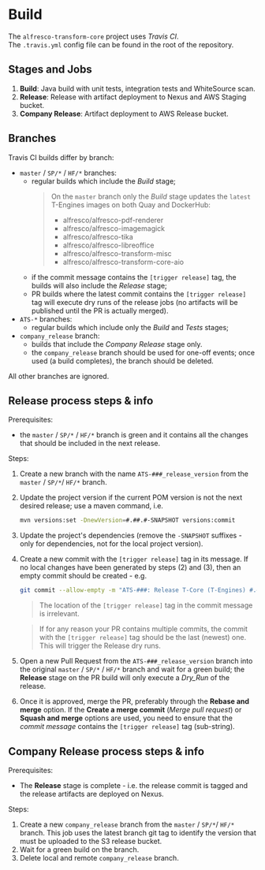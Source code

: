 # Build
The `alfresco-transform-core` project uses _Travis CI_. \
The `.travis.yml` config file can be found in the root of the repository.


## Stages and Jobs
1. **Build**: Java build with unit tests, integration tests and WhiteSource scan.
2. **Release**: Release with artifact deployment to Nexus and AWS Staging bucket.
3. **Company Release**: Artifact deployment to AWS Release bucket.


## Branches
Travis CI builds differ by branch:
* `master` / `SP/*` / `HF/*` branches:
  - regular builds which include the _Build_ stage;
    > On the `master` branch only the _Build_ stage updates the `latest` T-Engines images on 
    > both Quay and DockerHub:
    > - alfresco/alfresco-pdf-renderer
    > - alfresco/alfresco-imagemagick
    > - alfresco/alfresco-tika
    > - alfresco/alfresco-libreoffice
    > - alfresco/alfresco-transform-misc
    > - alfresco/alfresco-transform-core-aio
  - if the commit message contains the `[trigger release]` tag, the builds will also 
  include the _Release_ stage;
  - PR builds where the latest commit contains the `[trigger release]` tag will execute dry runs 
  of the release jobs (no artifacts will be published until the PR is actually merged).
* `ATS-*` branches:
  - regular builds which include only the _Build_ and _Tests_ stages;
* `company_release` branch:
  - builds that include the _Company Release_ stage only.
  - the `company_release` branch should be used for one-off events; once used (a build 
  completes), the branch should be deleted.

All other branches are ignored.


## Release process steps & info
Prerequisites:
 - the `master` / `SP/*` / `HF/*` branch is green and it contains all the changes that should be 
 included in the next release.

Steps:
1. Create a new branch with the name `ATS-###_release_version` from the `master` / `SP/*`/ `HF/*` 
branch.
2. Update the project version if the current POM version is not the next desired release; use a
maven command, i.e.
    ```bash
    mvn versions:set -DnewVersion=#.##.#-SNAPSHOT versions:commit
    ```
3. Update the project's dependencies (remove the `-SNAPSHOT` suffixes - only for dependencies, not
 for the local project version).
4. Create a new commit with the `[trigger release]` tag in its message. If no local changes have 
been generated by steps (2) and (3), then an empty commit should be created - e.g.
     ```bash
     git commit --allow-empty -m "ATS-###: Release T-Core (T-Engines) #.##.# [trigger release]"
     ```
 
     > The location of the `[trigger release]` tag in the commit message is irrelevant.

     > If for any reason your PR contains multiple commits, the commit with the `[trigger release]`
     tag should be the last (newest) one. This will trigger the Release dry runs.
5. Open a new Pull Request from the `ATS-###_release_version` branch into the original
`master` / `SP/*` / `HF/*` branch and wait for a green build; the **Release** stage on the PR build
 will only execute a _Dry_Run_ of the release.
6. Once it is approved, merge the PR, preferably through the **Rebase and merge** option. If the 
**Create a merge commit** (_Merge pull request_) or **Squash and merge** options are used, you 
need to ensure that the _commit message_ contains the `[trigger release]` tag (sub-string).

## Company Release process steps & info
Prerequisites:
  - The **Release** stage is complete - i.e. the release commit is tagged and the release 
  artifacts are deployed on Nexus.

Steps:
1. Create a new `company_release` branch from the `master` / `SP/*`/ `HF/*` branch. This job uses 
the latest branch git tag to identify the version that must be uploaded to the S3 release bucket.
2. Wait for a green build on the branch.
3. Delete local and remote `company_release` branch.
